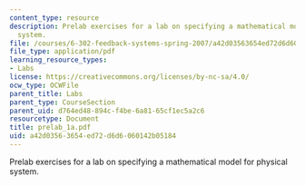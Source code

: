 ```yaml
---
content_type: resource
description: Prelab exercises for a lab on specifying a mathematical model for physical
  system.
file: /courses/6-302-feedback-systems-spring-2007/a42d03563654ed72d6d6060142b05184_prelab_1a.pdf
file_type: application/pdf
learning_resource_types:
- Labs
license: https://creativecommons.org/licenses/by-nc-sa/4.0/
ocw_type: OCWFile
parent_title: Labs
parent_type: CourseSection
parent_uid: d764ed48-894c-f4be-6a81-65cf1ec5a2c6
resourcetype: Document
title: prelab_1a.pdf
uid: a42d0356-3654-ed72-d6d6-060142b05184
---
```

Prelab exercises for a lab on specifying a mathematical model for physical system.